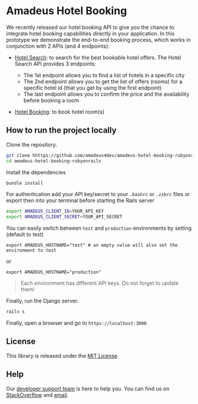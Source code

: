 # Amadeus Hotel Booking

We recently released our hotel booking API to give you the chance to integrate hotel booking capabilities directly in your application. In this prototype we demonstrate the end-to-end booking process, which works in conjunction with 2 APIs (and 4 endpoints):
* [Hotel Search](https://developers.amadeus.com/self-service/category/hotel/api-doc/hotel-search): to search for the best bookable hotel offers. The Hotel Search API provides 3 endpoints:

  * The 1st endpoint allows you to find a list of hotels in a specific city
  * The 2nd endpoint allows you to get the list of offers (rooms) for a specific hotel id (that you get by using the first endpoint)
  * The last endpoint allows you to confirm the price and the availability before booking a room
* [Hotel Booking](https://developers.amadeus.com/self-service/category/hotel/api-doc/hotel-booking): to book hotel room(s)

## How to run the project locally

Clone the repository.

```sh
git clone hhttps://github.com/amadeus4dev/amadeus-hotel-booking-rubyonrails.git
cd amadeus-hotel-booking-rubyonrails
```

Install the dependencies

```ruby
bundle install
```

For authentication add your API key/secret to your `.bashrc` or `.zshrc` files or export then into your terminal before starting the Rails server

```sh
export AMADEUS_CLIENT_ID=YOUR_API_KEY
export AMADEUS_CLIENT_SECRET=YOUR_API_SECRET
```

You can easily switch between `test` and `production` environments by setting (default to test)

```
export AMADEUS_HOSTNAME="test" # an empty value will also set the environment to test
```

or

```
export AMADEUS_HOSTNAME="production"
```

> Each environment has different API keys. Do not forget to update them!

Finally, run the Django server.

```sh
rails s
```

Finally, open a browser and go to `https://localhost:3000`

## License

This library is released under the [MIT License](LICENSE).

## Help

Our [developer support team](https://developers.amadeus.com/support) is here
to help you. You can find us on
[StackOverflow](https://stackoverflow.com/questions/tagged/amadeus) and
[email](mailto:developers@amadeus.com).
